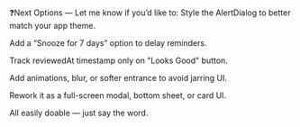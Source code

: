 ❓Next Options — Let me know if you’d like to:
Style the AlertDialog to better match your app theme.

Add a “Snooze for 7 days” option to delay reminders.

Track reviewedAt timestamp only on "Looks Good" button.

Add animations, blur, or softer entrance to avoid jarring UI.

Rework it as a full-screen modal, bottom sheet, or card UI.

All easily doable — just say the word.
